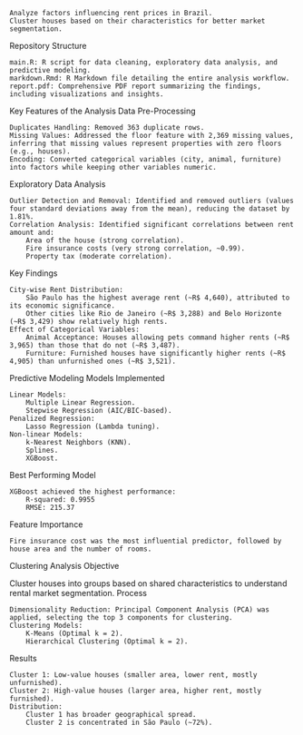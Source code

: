 

    Analyze factors influencing rent prices in Brazil.
    Cluster houses based on their characteristics for better market segmentation.

Repository Structure

    main.R: R script for data cleaning, exploratory data analysis, and predictive modeling.
    markdown.Rmd: R Markdown file detailing the entire analysis workflow.
    report.pdf: Comprehensive PDF report summarizing the findings, including visualizations and insights.

Key Features of the Analysis
Data Pre-Processing

    Duplicates Handling: Removed 363 duplicate rows.
    Missing Values: Addressed the floor feature with 2,369 missing values, inferring that missing values represent properties with zero floors (e.g., houses).
    Encoding: Converted categorical variables (city, animal, furniture) into factors while keeping other variables numeric.

Exploratory Data Analysis

    Outlier Detection and Removal: Identified and removed outliers (values four standard deviations away from the mean), reducing the dataset by 1.81%.
    Correlation Analysis: Identified significant correlations between rent amount and:
        Area of the house (strong correlation).
        Fire insurance costs (very strong correlation, ~0.99).
        Property tax (moderate correlation).

Key Findings

    City-wise Rent Distribution:
        São Paulo has the highest average rent (~R$ 4,640), attributed to its economic significance.
        Other cities like Rio de Janeiro (~R$ 3,288) and Belo Horizonte (~R$ 3,429) show relatively high rents.
    Effect of Categorical Variables:
        Animal Acceptance: Houses allowing pets command higher rents (~R$ 3,965) than those that do not (~R$ 3,487).
        Furniture: Furnished houses have significantly higher rents (~R$ 4,905) than unfurnished ones (~R$ 3,521).

Predictive Modeling
Models Implemented

    Linear Models:
        Multiple Linear Regression.
        Stepwise Regression (AIC/BIC-based).
    Penalized Regression:
        Lasso Regression (Lambda tuning).
    Non-linear Models:
        k-Nearest Neighbors (KNN).
        Splines.
        XGBoost.

Best Performing Model

    XGBoost achieved the highest performance:
        R-squared: 0.9955
        RMSE: 215.37

Feature Importance

    Fire insurance cost was the most influential predictor, followed by house area and the number of rooms.

Clustering Analysis
Objective

Cluster houses into groups based on shared characteristics to understand rental market segmentation.
Process

    Dimensionality Reduction: Principal Component Analysis (PCA) was applied, selecting the top 3 components for clustering.
    Clustering Models:
        K-Means (Optimal k = 2).
        Hierarchical Clustering (Optimal k = 2).

Results

    Cluster 1: Low-value houses (smaller area, lower rent, mostly unfurnished).
    Cluster 2: High-value houses (larger area, higher rent, mostly furnished).
    Distribution:
        Cluster 1 has broader geographical spread.
        Cluster 2 is concentrated in São Paulo (~72%).

